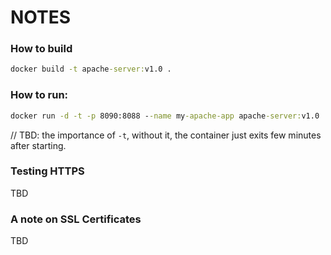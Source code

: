 # NOTES

### How to build

```cmd
docker build -t apache-server:v1.0 .
```

### How to run:

```cmd
docker run -d -t -p 8090:8088 --name my-apache-app apache-server:v1.0
```

// TBD: the importance of `-t`, without it, the container just exits few minutes after starting.

### Testing HTTPS

TBD

### A note on SSL Certificates

TBD

